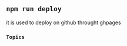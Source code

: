 ## `npm run deploy`

it is used to deploy on github throught ghpages

### `Topics`

<!-- i) react fragment =><>;
2. jsx expression => {}
3. jsx attribute => give additional info to html like className, src, href -->

<!-- 4. functional Component => it helps to split your code in to reusable and independent pieces. like app.js <APP> -->

<!-- 5. props => it's way to pass data from one component to another as a props, it is same as we passed argument to function -->
